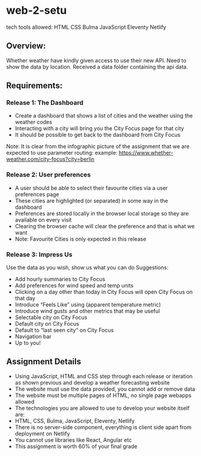 # web-2-setu

tech tools allowed:
HTML
CSS
Bulma
JavaScript
Eleventy
Netlify

## Overview:
Whether weather have kindly given access to use their new API.
Need to show the data by location. Received a data folder containing the api data.

## Requirements:
### Release 1: The Dashboard

* Create a dashboard that shows a list of cities and the weather using the weather codes
* Interacting with a city will bring you the City Focus page for that city
* It should be possible to get back to the dashboard from City Focus

Note: It is clear from the infographic picture of the assignment that we are expected to use parameter routing:
example: https://www.whether-weather.com/city-focus?city=berlin

### Release 2: User preferences

* A user should be able to select their favourite cities via a user preferences page
* These cities are highlighted (or separated) in some way in the dashboard
* Preferences are stored locally in the browser local storage so they are available on every visit 
* Clearing the browser cache will clear the preference and that is what we want 
* Note: Favourite Cities is only expected in this release


### Release 3: Impress Us

Use the data as you wish, show us what you can do 
Suggestions:
* Add hourly summaries to City Focus 
* Add preferences for wind speed and temp units 
* Clicking on a day other than today in City Focus will open City Focus on that day 
* Introduce “Feels Like” using (apparent temperature metric) 
* Introduce wind gusts and other metrics that may be useful 
* Selectable city on City Focus 
* Default city on City Focus 
* Default to “last seen city” on City Focus 
* Navigation bar 
* Up to you!

## Assignment Details
* Using JavaScript, HTML and CSS step through each release or iteration as shown previous and develop a weather forecasting website 
* The website must use the data provided, you cannot add or remove data 
* The website must be multiple pages of HTML, no single page webapps allowed 
* The technologies you are allowed to use to develop your website itself are: 
* HTML, CSS, Bulma, JavaScript, Eleventy, Netlify 
* There is no server-side component, everything is client side apart from deployment on Netlify 
* You cannot use libraries like React, Angular etc 
* This assignment is worth 60% of your final grade